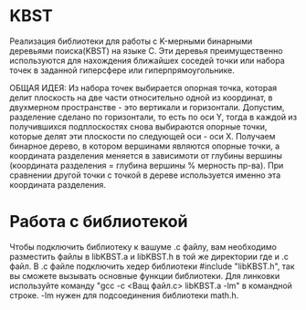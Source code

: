 # KBST
Реализация библиотеки для работы с K-мерными бинарными деревьями поиска(KBST) на языке C.
Эти деревья преимущественно используются для нахождения ближайшех соседей точки или набора точек в заданной гиперсфере или гиперпрямоугольнике.

ОБЩАЯ ИДЕЯ:
Из набора точек выбирается опорная точка, которая делит плоскость на две чаcти относительно одной из координат, 
в двухмерном пространстве - это вертикали и горизонтали.
Допустим, разделение сделано по горизонтали, то есть по оси Y, 
тогда в каждой из получившихся подплоскостях снова выбираются опорные точки, которые делят эти плоскости по следующей оси - оси X.
Получаем бинарное дерево, в котором вершинами являются опорные точки, 
а координата разделения меняется в зависимоти от глубины вершины (координата разделения = глубина вершины % мерность пр-ва).
При сравнении другой точки с точкой в дереве используется именно эта координата разделения.

# Работа с библиотекой
Чтобы подключить библиотеку к вашуме .c файлу, вам необходимо разместить файлы в libKBST.a и libKBST.h в той же директории где и .c файл.
В .c файле подключить хедер библиотеки #include "libKBST.h", так вы сможете вызывать основные функции библиотеки.
Для линковки используйте команду "gcc -c <Ващ файл.c> libKBST.a -lm" в командной строке. -lm нужен для подсоединения библиотеки math.h.

